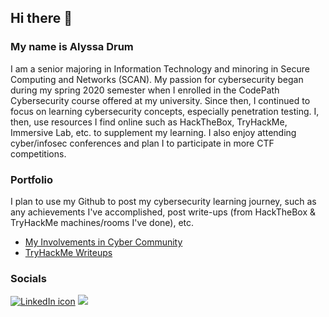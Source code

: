 ## Hi there 👋

### My name is Alyssa Drum 
I am a senior majoring in Information Technology and minoring in Secure Computing and Networks (SCAN). My passion for cybersecurity began during my spring 2020 semester when I enrolled in the CodePath Cybersecurity course offered at my university. Since then, I continued to focus on learning cybersecurity concepts, especially penetration testing. I, then, use resources I find online such as HackTheBox, TryHackMe, Immersive Lab, etc. to supplement my learning. I also enjoy attending cyber/infosec conferences and plan I to participate in more CTF competitions.  

### Portfolio
I plan to use my Github to post my cybersecurity learning journey, such as any achievements I've accomplished, post write-ups (from HackTheBox & TryHackMe machines/rooms I've done), etc. 

- [My Involvements in Cyber Community](https://github.com/alydrum/alydrum/blob/main/MyInvolvements.md)
- [TryHackMe Writeups](https://github.com/alydrum/TryHackMe)

### Socials
<a href="https://www.linkedin.com/in/alydrum/"><img alt="LinkedIn icon" src="https://img.icons8.com/bubbles/70/000000/linkedin.png"/></a>
<a href="https://twitter.com/alyd789"><img src="https://img.icons8.com/bubbles/70/000000/twitter.png"/></a>
